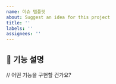```yaml
---
name: 이슈 템플릿
about: Suggest an idea for this project
title: ''
labels: ''
assignees: ''
---
```


## 👀 기능 설명

// 어떤 기능을 구현할 건가요?
